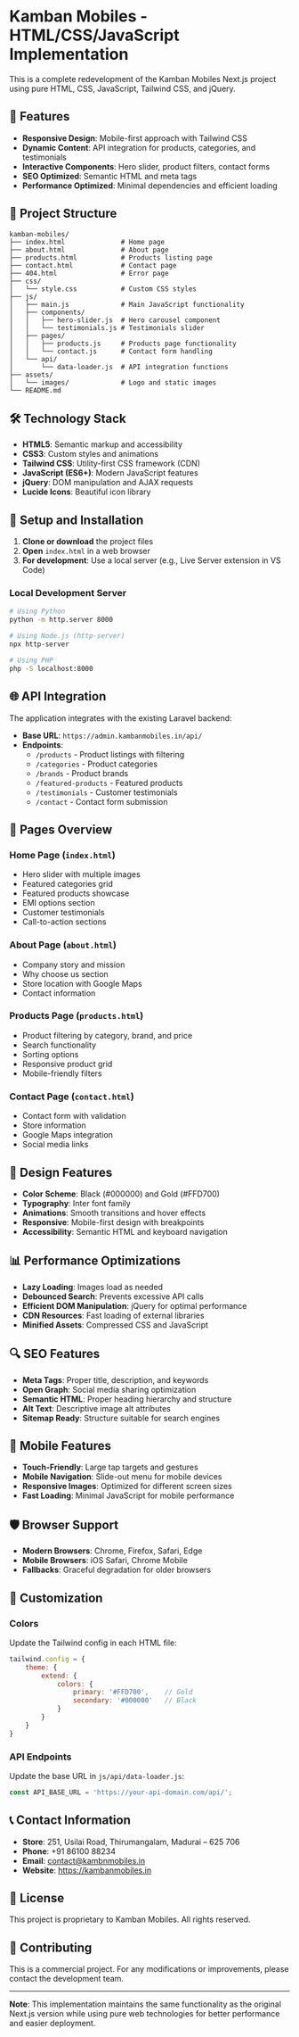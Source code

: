 # Kamban Mobiles - HTML/CSS/JavaScript Implementation

This is a complete redevelopment of the Kamban Mobiles Next.js project using pure HTML, CSS, JavaScript, Tailwind CSS, and jQuery.

## 🚀 Features

- **Responsive Design**: Mobile-first approach with Tailwind CSS
- **Dynamic Content**: API integration for products, categories, and testimonials
- **Interactive Components**: Hero slider, product filters, contact forms
- **SEO Optimized**: Semantic HTML and meta tags
- **Performance Optimized**: Minimal dependencies and efficient loading

## 📁 Project Structure

```
kamban-mobiles/
├── index.html              # Home page
├── about.html              # About page
├── products.html           # Products listing page
├── contact.html            # Contact page
├── 404.html                # Error page
├── css/
│   └── style.css           # Custom CSS styles
├── js/
│   ├── main.js             # Main JavaScript functionality
│   ├── components/
│   │   ├── hero-slider.js  # Hero carousel component
│   │   └── testimonials.js # Testimonials slider
│   ├── pages/
│   │   ├── products.js     # Products page functionality
│   │   └── contact.js      # Contact form handling
│   └── api/
│       └── data-loader.js  # API integration functions
├── assets/
│   └── images/             # Logo and static images
└── README.md
```

## 🛠️ Technology Stack

- **HTML5**: Semantic markup and accessibility
- **CSS3**: Custom styles and animations
- **Tailwind CSS**: Utility-first CSS framework (CDN)
- **JavaScript (ES6+)**: Modern JavaScript features
- **jQuery**: DOM manipulation and AJAX requests
- **Lucide Icons**: Beautiful icon library

## 🔧 Setup and Installation

1. **Clone or download** the project files
2. **Open** `index.html` in a web browser
3. **For development**: Use a local server (e.g., Live Server extension in VS Code)

### Local Development Server

```bash
# Using Python
python -m http.server 8000

# Using Node.js (http-server)
npx http-server

# Using PHP
php -S localhost:8000
```

## 🌐 API Integration

The application integrates with the existing Laravel backend:

- **Base URL**: `https://admin.kambanmobiles.in/api/`
- **Endpoints**:
  - `/products` - Product listings with filtering
  - `/categories` - Product categories
  - `/brands` - Product brands
  - `/featured-products` - Featured products
  - `/testimonials` - Customer testimonials
  - `/contact` - Contact form submission

## 📱 Pages Overview

### Home Page (`index.html`)
- Hero slider with multiple images
- Featured categories grid
- Featured products showcase
- EMI options section
- Customer testimonials
- Call-to-action sections

### About Page (`about.html`)
- Company story and mission
- Why choose us section
- Store location with Google Maps
- Contact information

### Products Page (`products.html`)
- Product filtering by category, brand, and price
- Search functionality
- Sorting options
- Responsive product grid
- Mobile-friendly filters

### Contact Page (`contact.html`)
- Contact form with validation
- Store information
- Google Maps integration
- Social media links

## 🎨 Design Features

- **Color Scheme**: Black (#000000) and Gold (#FFD700)
- **Typography**: Inter font family
- **Animations**: Smooth transitions and hover effects
- **Responsive**: Mobile-first design with breakpoints
- **Accessibility**: Semantic HTML and keyboard navigation

## 📊 Performance Optimizations

- **Lazy Loading**: Images load as needed
- **Debounced Search**: Prevents excessive API calls
- **Efficient DOM Manipulation**: jQuery for optimal performance
- **CDN Resources**: Fast loading of external libraries
- **Minified Assets**: Compressed CSS and JavaScript

## 🔍 SEO Features

- **Meta Tags**: Proper title, description, and keywords
- **Open Graph**: Social media sharing optimization
- **Semantic HTML**: Proper heading hierarchy and structure
- **Alt Text**: Descriptive image alt attributes
- **Sitemap Ready**: Structure suitable for search engines

## 📱 Mobile Features

- **Touch-Friendly**: Large tap targets and gestures
- **Mobile Navigation**: Slide-out menu for mobile devices
- **Responsive Images**: Optimized for different screen sizes
- **Fast Loading**: Minimal JavaScript for mobile performance

## 🛡️ Browser Support

- **Modern Browsers**: Chrome, Firefox, Safari, Edge
- **Mobile Browsers**: iOS Safari, Chrome Mobile
- **Fallbacks**: Graceful degradation for older browsers

## 🔧 Customization

### Colors
Update the Tailwind config in each HTML file:
```javascript
tailwind.config = {
    theme: {
        extend: {
            colors: {
                primary: '#FFD700',    // Gold
                secondary: '#000000'   // Black
            }
        }
    }
}
```

### API Endpoints
Update the base URL in `js/api/data-loader.js`:
```javascript
const API_BASE_URL = 'https://your-api-domain.com/api/';
```

## 📞 Contact Information

- **Store**: 251, Usilai Road, Thirumangalam, Madurai – 625 706
- **Phone**: +91 86100 88234
- **Email**: contact@kambnmobiles.in
- **Website**: https://kambanmobiles.in

## 📄 License

This project is proprietary to Kamban Mobiles. All rights reserved.

## 🤝 Contributing

This is a commercial project. For any modifications or improvements, please contact the development team.

---

**Note**: This implementation maintains the same functionality as the original Next.js version while using pure web technologies for better performance and easier deployment.